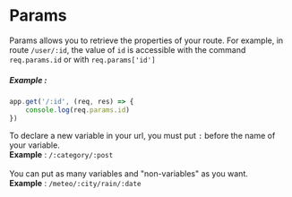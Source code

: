 # Params
Params allows you to retrieve the properties of your route. For example, in route `/user/:id`, the value of `id` is accessible with the command `req.params.id` or with `req.params['id']`

##### Example :
```javascript
app.get('/:id', (req, res) => {
    console.log(req.params.id)
})
```

To declare a new variable in your url, you must put `:` before the name of your variable.
<br>
**Example** : `/:category/:post`
<br>
<br>
You can put as many variables and "non-variables" as you want.
<br>
**Example** : `/meteo/:city/rain/:date`